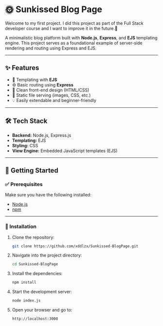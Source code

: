 # 🌞 Sunkissed Blog Page

Welcome to my first project. I did this project as part of the Full Stack developer course and I want to improve it in the future.🥹

A minimalistic blog platform built with **Node.js**, **Express**, and **EJS** templating engine. This project serves as a foundational example of server-side rendering and routing using Express and EJS.

---

## ✨ Features

- 🧠 Templating with **EJS**
- ⚙️ Basic routing using **Express**
- 🎨 Clean front-end design (HTML/CSS)
- 📁 Static file serving (images, CSS, etc.)
- 💡 Easily extendable and beginner-friendly

---

## 🛠️ Tech Stack

- **Backend:** Node.js, Express.js
- **Templating:** EJS
- **Styling:** CSS
- **View Engine:** Embedded JavaScript templates (EJS)

---

## 🚀 Getting Started

### ✅ Prerequisites

Make sure you have the following installed:

- [Node.js](https://nodejs.org/)
- [npm](https://www.npmjs.com/)

---

### 🔧 Installation

1. Clone the repository:

   ```bash
   git clone https://github.com/xddlzx/Sunkissed-BlogPage.git

2. Navigate into the project directory:

   ```bash
   cd Sunkissed-BlogPage

4. Install the dependencies:

   ```bash
   npm install
   
6. Start the development server:

   ```bash
   node index.js
   
7. Open your browser and go to:

   ```bash
   http://localhost:3000
